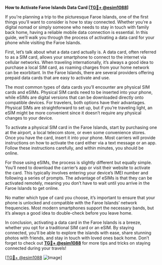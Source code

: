 **How to Activate Faroe Islands Data Card [[TG💪+ @esim1088](https://t.me/s/esim1088)]**

If you're planning a trip to the picturesque Faroe Islands, one of the first things you'll want to consider is how to stay connected. Whether you're a digital nomad or simply someone who needs to stay in touch with family back home, having a reliable mobile data connection is essential. In this guide, we’ll walk you through the process of activating a data card for your phone while visiting the Faroe Islands.

First, let’s talk about what a data card actually is. A data card, often referred to as a SIM card, allows your smartphone to connect to the internet via cellular networks. When traveling internationally, it’s always a good idea to purchase a local SIM card, as roaming charges from your home network can be exorbitant. In the Faroe Islands, there are several providers offering prepaid data cards that are easy to activate and use.

The most common types of data cards you’ll encounter are physical SIM cards and eSIMs. Physical SIM cards need to be inserted into your phone, while eSIMs are digital versions that can be downloaded directly onto compatible devices. For travelers, both options have their advantages. Physical SIMs are straightforward to set up, but if you’re traveling light, an eSIM might be more convenient since it doesn’t require any physical changes to your device.

To activate a physical SIM card in the Faroe Islands, start by purchasing one at the airport, a local telecom store, or even some convenience stores. Once you have the card, insert it into your phone. Most carriers will provide instructions on how to activate the card either via a text message or an app. Follow these instructions carefully, and within minutes, you should be online.

For those using eSIMs, the process is slightly different but equally simple. You’ll need to download the carrier’s app or visit their website to activate the card. This typically involves entering your device’s IMEI number and following a series of prompts. The advantage of eSIMs is that they can be activated remotely, meaning you don’t have to wait until you arrive in the Faroe Islands to get online.

No matter which type of card you choose, it’s important to ensure that your phone is unlocked and compatible with the Faroe Islands’ network frequencies. Most modern smartphones support the necessary bands, but it’s always a good idea to double-check before you leave home.

In conclusion, activating a data card in the Faroe Islands is a breeze, whether you opt for a traditional SIM card or an eSIM. By staying connected, you’ll be able to explore the islands with ease, share stunning photos with friends, and stay in touch with loved ones back home. Don’t forget to check out **[TG💪+ @esim1088](https://t.me/s/esim1088)** for more tips and tricks on staying connected during your travels!

[[TG💪+ @esim1088](https://t.me/s/esim1088) ![Image](https://i.postimg.cc/Y0z9fWf4/image.png)]
